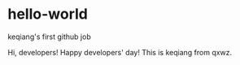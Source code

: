 # hello-world
keqiang's first github job

Hi, developers!
Happy developers' day!
This is keqiang from qxwz.
